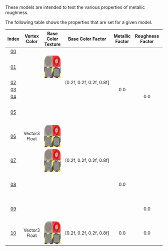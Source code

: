 These models are intended to test the various properties of metallic roughness.  
 
The following table shows the properties that are set for a given model.  


Index | Vertex Color | Base Color Texture | Base Color Factor | Metallic Factor | Roughness Factor | Metallic Roughness Texture
:---: | :---: | :---: | :---: | :---: | :---: | :---:
[00](Material_MetallicRoughness_00.gltf) |   |   |   |   |   |  
[01](Material_MetallicRoughness_01.gltf) |   | <img src="Textures/BaseColor_Plane.png" height="72" width="72" align="middle"> |   |   |   |  
[02](Material_MetallicRoughness_02.gltf) |   |   | [0.2f,&nbsp;0.2f,&nbsp;0.2f,&nbsp;0.8f] |   |   |  
[03](Material_MetallicRoughness_03.gltf) |   |   |   | 0.0 |   |  
[04](Material_MetallicRoughness_04.gltf) |   |   |   |   | 0.0 |  
[05](Material_MetallicRoughness_05.gltf) |   |   |   |   |   | <img src="Textures/MetallicRoughness_Plane.png" height="72" width="72" align="middle">
[06](Material_MetallicRoughness_06.gltf) | Vector3 Float | <img src="Textures/BaseColor_Plane.png" height="72" width="72" align="middle"> |   |   |   |  
[07](Material_MetallicRoughness_07.gltf) |   | <img src="Textures/BaseColor_Plane.png" height="72" width="72" align="middle"> | [0.2f,&nbsp;0.2f,&nbsp;0.2f,&nbsp;0.8f] |   |   |  
[08](Material_MetallicRoughness_08.gltf) |   |   |   | 0.0 |   | <img src="Textures/MetallicRoughness_Plane.png" height="72" width="72" align="middle">
[09](Material_MetallicRoughness_09.gltf) |   |   |   |   | 0.0 | <img src="Textures/MetallicRoughness_Plane.png" height="72" width="72" align="middle">
[10](Material_MetallicRoughness_10.gltf) | Vector3 Float | <img src="Textures/BaseColor_Plane.png" height="72" width="72" align="middle"> | [0.2f,&nbsp;0.2f,&nbsp;0.2f,&nbsp;0.8f] | 0.0 | 0.0 | <img src="Textures/MetallicRoughness_Plane.png" height="72" width="72" align="middle">
 
